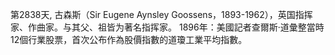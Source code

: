 第2838天, 古森斯（Sir Eugene Aynsley Goossens，1893-1962），英国指挥家、作曲家。与其父、祖皆为著名指挥家。
1896年：美國記者查爾斯·道彙整當時12個行業股票，首次公布作為股價指數的道瓊工業平均指數。